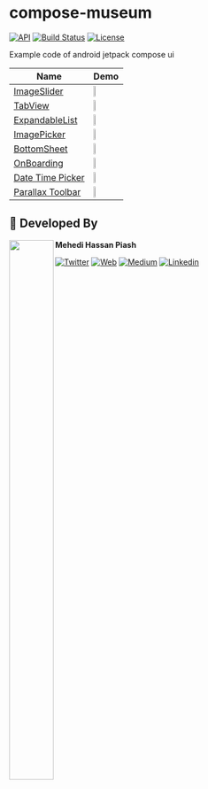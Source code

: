 # compose-museum 
[![API](https://img.shields.io/badge/API-21%2B-brightgreen.svg?style=flat)](https://android-arsenal.com/api?level=21)
[![Build Status](https://travis-ci.org/skydoves/TheMovies2.svg?branch=master)](https://travis-ci.org/piashcse/Hilt-MVVM-Compose-Movie)
<a href="https://github.com/piashcse"><img alt="License" src="https://img.shields.io/static/v1?label=GitHub&message=piashcse&color=C51162"/></a>

Example code of android jetpack compose ui 

Name | Demo
----  | ----
[ImageSlider](https://github.com/piashcse/compose-museum/blob/master/app/src/main/java/com/piashcse/compose_museum/screens/ImageSlider.kt) | <img src="https://github.com/piashcse/compose-museum/blob/master/screenshots/gif/slider.gif" width="30%" height="50%"> 
[TabView](https://github.com/piashcse/compose-museum/blob/master/app/src/main/java/com/piashcse/compose_museum/screens/TabScreen.kt) | <img src="https://github.com/piashcse/compose-museum/blob/master/screenshots/gif/tabview.gif" width="30%" height="50%"> 
[ExpandableList](https://github.com/piashcse/compose-museum/blob/master/app/src/main/java/com/piashcse/compose_museum/screens/ExpandaleList.kt) | <img src="https://github.com/piashcse/compose-museum/blob/master/screenshots/gif/expandable.gif" width="30%" height="50%"> 
[ImagePicker](https://github.com/piashcse/compose-museum/blob/master/app/src/main/java/com/piashcse/compose_museum/screens/ImagePicker.kt) | <img src="https://github.com/piashcse/compose-museum/blob/master/screenshots/gif/imagepicker.gif" width="30%" height="50%"> 
[BottomSheet](https://github.com/piashcse/compose-museum/blob/master/app/src/main/java/com/piashcse/compose_museum/screens/BottomSheetScreen.kt) | <img src="https://github.com/piashcse/compose-museum/blob/master/screenshots/gif/bottomsheet.gif" width="30%" height="50%"> 
[OnBoarding](https://github.com/piashcse/compose-museum/blob/master/app/src/main/java/com/piashcse/compose_museum/screens/OnBoarding.kt) | <img src="https://github.com/piashcse/compose-museum/blob/master/screenshots/gif/onboarding.gif" width="30%" height="50%"> 
[Date Time Picker](https://github.com/piashcse/compose-museum/blob/master/app/src/main/java/com/piashcse/compose_museum/screens/DateAndTimePicker.kt) | <img src="https://github.com/piashcse/compose-museum/blob/master/screenshots/gif/datetime.gif" width="30%" height="50%"> 
[Parallax Toolbar](https://github.com/piashcse/compose-museum/blob/master/app/src/main/java/com/piashcse/compose_museum/screens/ParallaxToolbar.kt) | <img src="https://github.com/piashcse/compose-museum/blob/master/screenshots/gif/parallax.gif" width="30%" height="50%"> 

## 👨 Developed By

<a href="https://twitter.com/piashcse" target="_blank">
  <img src="https://avatars.githubusercontent.com/piashcse" height="50%" width="80" align="left">
</a>

**Mehedi Hassan Piash**

[![Twitter](https://img.shields.io/badge/-twitter-grey?logo=twitter)](https://twitter.com/piashcse)
[![Web](https://img.shields.io/badge/-web-grey?logo=appveyor)](https://piashcse.github.io/)
[![Medium](https://img.shields.io/badge/-medium-grey?logo=medium)](https://medium.com/@piashcse)
[![Linkedin](https://img.shields.io/badge/-linkedin-grey?logo=linkedin)](https://www.linkedin.com/in/piashcse/)

